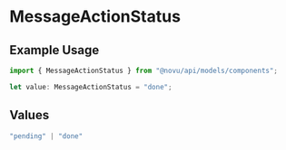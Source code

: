 # MessageActionStatus

## Example Usage

```typescript
import { MessageActionStatus } from "@novu/api/models/components";

let value: MessageActionStatus = "done";
```

## Values

```typescript
"pending" | "done"
```